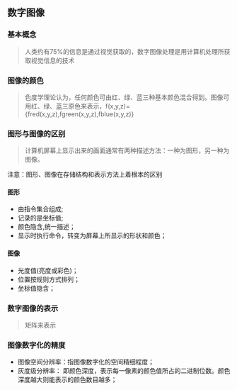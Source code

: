 ## 数字图像
### 基本概念
> 人类约有75%的信息是通过视觉获取的，数字图像处理是用计算机处理所获取视觉信息的技术
### 图像的颜色
> 色度学理论认为，任何颜色可由红、绿、蓝三种基本颜色混合得到。图像可用红、绿、蓝三原色来表示，f(x,y,z)={fred(x,y,z),fgreen(x,y,z),fblue(x,y,z)}
### 图形与图像的区别
> 计算机屏幕上显示出来的画面通常有两种描述方法：一种为图形，另一种为图像。

注意：图形、图像在存储结构和表示方法上着根本的区别
#### 图形
* 由指令集合组成;
* 记录的是坐标值;
* 颜色隐含,统一描述；
* 显示时执行命令，转变为屏幕上所显示的形状和颜色；
#### 图像
* 光度值(亮度或彩色)；
* 位置按规则方式排列；
* 坐标值隐含；
### 数字图像的表示
> 矩阵来表示
### 图像数字化的精度
* 图像空间分辨率：指图像数字化的空间精细程度；
* 灰度级分辨率： 即颜色深度，表示每一像素的颜色值所占的二进制位数。颜色深度越大则能表示的颜色数目越多；
